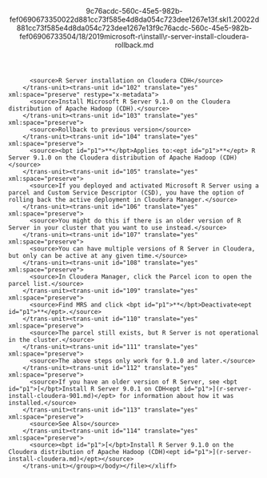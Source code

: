 <?xml version="1.0"?><xliff version="1.2" xmlns="urn:oasis:names:tc:xliff:document:1.2" xmlns:xsi="http://www.w3.org/2001/XMLSchema-instance" xsi:schemaLocation="urn:oasis:names:tc:xliff:document:1.2 xliff-core-1.2-transitional.xsd"><file datatype="xml" original="r-server-install-cloudera-rollback.md" source-language="en-US" target-language="en-US"><header><tool tool-id="mdxliff" tool-name="mdxliff" tool-version="1.0-d1654b2" tool-company="Microsoft" /><xliffext:skl_file_name xmlns:xliffext="urn:microsoft:content:schema:xliffextensions">9c76acdc-560c-45e5-982b-fef0690673350022d881cc73f585e4d8da054c723dee1267e13f.skl</xliffext:skl_file_name><xliffext:version xmlns:xliffext="urn:microsoft:content:schema:xliffextensions">1.2</xliffext:version><xliffext:ms.openlocfilehash xmlns:xliffext="urn:microsoft:content:schema:xliffextensions">0022d881cc73f585e4d8da054c723dee1267e13f</xliffext:ms.openlocfilehash><xliffext:ms.sourcegitcommit xmlns:xliffext="urn:microsoft:content:schema:xliffextensions">9c76acdc-560c-45e5-982b-fef069067335</xliffext:ms.sourcegitcommit><xliffext:ms.lasthandoff xmlns:xliffext="urn:microsoft:content:schema:xliffextensions">04/18/2019</xliffext:ms.lasthandoff><xliffext:ms.openlocfilepath xmlns:xliffext="urn:microsoft:content:schema:xliffextensions">microsoft-r\install\r-server-install-cloudera-rollback.md</xliffext:ms.openlocfilepath></header><body><group id="content" extype="content"><trans-unit id="101" translate="yes" xml:space="preserve" restype="x-metadata">
          <source>R Server installation on Cloudera CDH</source>
        </trans-unit><trans-unit id="102" translate="yes" xml:space="preserve" restype="x-metadata">
          <source>Install Microsoft R Server 9.1.0 on the Cloudera distribution of Apache Hadoop (CDH).</source>
        </trans-unit><trans-unit id="103" translate="yes" xml:space="preserve">
          <source>Rollback to previous version</source>
        </trans-unit><trans-unit id="104" translate="yes" xml:space="preserve">
          <source><bpt id="p1">**</bpt>Applies to:<ept id="p1">**</ept> R Server 9.1.0 on the Cloudera distribution of Apache Hadoop (CDH)</source>
        </trans-unit><trans-unit id="105" translate="yes" xml:space="preserve">
          <source>If you deployed and activated Microsoft R Server using a parcel and Custom Service Descriptor (CSD), you have the option of rolling back the active deployment in Cloudera Manager.</source>
        </trans-unit><trans-unit id="106" translate="yes" xml:space="preserve">
          <source>You might do this if there is an older version of R Server in your cluster that you want to use instead.</source>
        </trans-unit><trans-unit id="107" translate="yes" xml:space="preserve">
          <source>You can have multiple versions of R Server in Cloudera, but only can be active at any given time.</source>
        </trans-unit><trans-unit id="108" translate="yes" xml:space="preserve">
          <source>In Cloudera Manager, click the Parcel icon to open the parcel list.</source>
        </trans-unit><trans-unit id="109" translate="yes" xml:space="preserve">
          <source>Find MRS and click <bpt id="p1">**</bpt>Deactivate<ept id="p1">**</ept>.</source>
        </trans-unit><trans-unit id="110" translate="yes" xml:space="preserve">
          <source>The parcel still exists, but R Server is not operational in the cluster.</source>
        </trans-unit><trans-unit id="111" translate="yes" xml:space="preserve">
          <source>The above steps only work for 9.1.0 and later.</source>
        </trans-unit><trans-unit id="112" translate="yes" xml:space="preserve">
          <source>If you have an older version of R Server, see <bpt id="p1">[</bpt>Install R Server 9.0.1 on CDH<ept id="p1">](r-server-install-cloudera-901.md)</ept> for information about how it was installed.</source>
        </trans-unit><trans-unit id="113" translate="yes" xml:space="preserve">
          <source>See Also</source>
        </trans-unit><trans-unit id="114" translate="yes" xml:space="preserve">
          <source><bpt id="p1">[</bpt>Install R Server 9.1.0 on the Cloudera distribution of Apache Hadoop (CDH)<ept id="p1">](r-server-install-cloudera.md)</ept></source>
        </trans-unit></group></body></file></xliff>